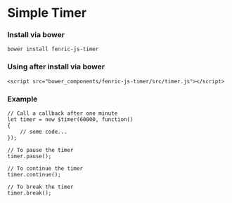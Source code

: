 # Simple Timer

### Install via bower
```
bower install fenric-js-timer
```

### Using after install via bower
```
<script src="bower_components/fenric-js-timer/src/timer.js"></script>
```

### Example
```
// Call a callback after one minute
let timer = new $timer(60000, function()
{
	// some code...
});

// To pause the timer
timer.pause();

// To continue the timer
timer.continue();

// To break the timer
timer.break();
```
